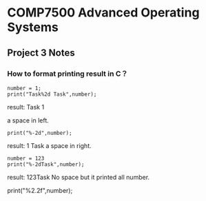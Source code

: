 # COMP7500 Advanced Operating Systems 
## Project 3 Notes



### How to format printing result in C？
```
number = 1;
print("Task%2d Task",number);
```

result:
Task 1

a space in left.
```
print("%-2d",number);
```

result:
1 Task
a space in right.

```
number = 123
print("%-2dTask",number);
```
result:
123Task
No space but it printed all number.

print("%2.2f",number);

